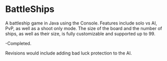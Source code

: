 # BattleShips

A battleship game in Java using the Console.
Features include solo vs AI, PvP, as well as a shoot only mode.
The size of the board and the number of ships, as well as their size, is fully customizable and supported up to 99.

-Completed.

Revisions would include adding bad luck protection to the AI.
